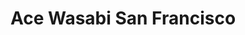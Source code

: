 ---
layout: place
title: "Ace Wasabi San Francisco"
permalink: /california/san-francisco/ace-wasabi-san-francisco.html
stateAbbr: CA
stateName: California
cityName: San Francisco
seo:
  name: "Ace Wasabi San Francisco"
  type: Restaurant
  links: https://www.acewasabisf.com/
description: "Modern Japanese dishes, sushi & more in a trendy hangout featuring music & happy-hour bingo. Ace Wasabi San Francisco serves delicious sushi in San Francisco, California. Try fresh Japanese dishes for a great dining experience. Available for takeout, delivery, and dinner."
place_id: ChIJSU2s09CAhYARiWvgxQMge-k
photos:
  - name: >-
      places/ChIJSU2s09CAhYARiWvgxQMge-k/photos/AeeoHcJ4FCax9IqkgT89SlAqvNbTlAMptyth4fNt-XtuxePK6sWdnyXnq6ZHcV3xrslfkxiahvq9hstF0he406ALWQKaCnexWWGGtGj9CYTV-vkOM7hZ7pM9c72Qn1Issx6-6OOOf3gFa9zz94_7wd_IUPNS8x-5SLku01BPHwTTpMiMKEFPm5TFul56uvtBJ91__02TGaV5gI72auLzW1iFCa1KWd1PzsOzCeuX3h5QvUbLxxmRnURkXV6UvSWnwwSnbadA_vF15lxz-E1IiPw85TNVnYd6N_hZJLzlayjhZwCDgw
    widthPx: 940
    heightPx: 1332
    authorAttributions:
      - displayName: Ace Wasabi San Francisco
        uri: https://maps.google.com/maps/contrib/110524161107663628780
        photoUri: >-
          https://lh3.googleusercontent.com/a-/ALV-UjUthINT5og9vBG8I2XyUXViav4Yt5leOZRCn04k9RHAjc1UGqIh=s100-p-k-no-mo
    flagContentUri: >-
      https://www.google.com/local/imagery/report/?cb_client=maps_api_places.places_api&image_key=!1e10!2sAF1QipMAbnJx9yHOq8nZLGE8H9bB7axgGyrAmRSkXAac&hl=en-US
    googleMapsUri: >-
      https://www.google.com/maps/place//data=!3m4!1e2!3m2!1sAF1QipMAbnJx9yHOq8nZLGE8H9bB7axgGyrAmRSkXAac!2e10!4m2!3m1!1s0x808580d0d3ac4d49:0xe97b2003c5e06b89
  - name: >-
      places/ChIJSU2s09CAhYARiWvgxQMge-k/photos/AeeoHcIemSBsZfzlhuD2ghymXnPThPC5m1kdxx6fsWHse4pZphYHyhHIlDvj4IQBaLprj4JGsCZkN9-ci4_U6Qw7GQykE5S82nvcA2yFQ400K5ikf7iEso7zWcPvXxqxytpEqfaGQ-EkOfNAk_qSxnBZngTsbdGpfKt3YlPbdVXT60OTX3oSNxW5G4b-wYF2pBTX-NoDY2OMI8PkifCEuiWgjUjYRr37dkRrZQb6ZNXFUvrv2s2Ye7aPY2HQRCNJcLtIfdr1v_omnoZ5CmldItlekbCPrIWxQtFe68__EZPZEB4RfQ
    widthPx: 4032
    heightPx: 3024
    authorAttributions:
      - displayName: Ace Wasabi San Francisco
        uri: https://maps.google.com/maps/contrib/110524161107663628780
        photoUri: >-
          https://lh3.googleusercontent.com/a-/ALV-UjUthINT5og9vBG8I2XyUXViav4Yt5leOZRCn04k9RHAjc1UGqIh=s100-p-k-no-mo
    flagContentUri: >-
      https://www.google.com/local/imagery/report/?cb_client=maps_api_places.places_api&image_key=!1e10!2sAF1QipMlq9bd_fkxlUaZFV-L-hkqeOHI4DXah-hfOm0v&hl=en-US
    googleMapsUri: >-
      https://www.google.com/maps/place//data=!3m4!1e2!3m2!1sAF1QipMlq9bd_fkxlUaZFV-L-hkqeOHI4DXah-hfOm0v!2e10!4m2!3m1!1s0x808580d0d3ac4d49:0xe97b2003c5e06b89
  - name: >-
      places/ChIJSU2s09CAhYARiWvgxQMge-k/photos/AeeoHcKV8j1Cf63GnG9dA2jbc7FsTorp5tdk0nmC1YZt5YwN65MHJbFhNWanPWpNsOUZ5JekzE6XnMKBBDGiRA4sS3La-f4iSQlUWnjTJoyID05mbXlJJ-S4WviqLjkRhGOHJlog6-xeboe3wW2HPOOgzaJ0nOUt4SrBNQQTpHo0XvoItqSN_wbo1sAJ4idzLVVFA44cjnviawdtVUZYp0O7uD7nTX2vsdgba-PDCPRwoN9qn3f3onv1AAXhrhBHduGW7LNrtx2f26dfhlyYhZeWJdPO5OC-EB3VHt0tFPWO841erBTcZBrn0ohP8k229FxX1OxQzv3pehcwxj65C_8qlbsbPpfiTIpxLaMzSdLlj0qh17yiigfJthl-uGphgDQOf-M_SESm9aY_RlhEstf8xV3MikynDPo6-BhYKHlOZf-WkA
    widthPx: 4800
    heightPx: 3600
    authorAttributions:
      - displayName: A.C. Antonelli
        uri: https://maps.google.com/maps/contrib/118406852351496663679
        photoUri: >-
          https://lh3.googleusercontent.com/a-/ALV-UjWOTGFGBhY74myTWKgNTBFsKI_X3FeV6nW1bn57LWX8SdrkLLNxCQ=s100-p-k-no-mo
    flagContentUri: >-
      https://www.google.com/local/imagery/report/?cb_client=maps_api_places.places_api&image_key=!1e10!2sCIHM0ogKEICAgMDIoPuLOg&hl=en-US
    googleMapsUri: >-
      https://www.google.com/maps/place//data=!3m4!1e2!3m2!1sCIHM0ogKEICAgMDIoPuLOg!2e10!4m2!3m1!1s0x808580d0d3ac4d49:0xe97b2003c5e06b89
  - name: >-
      places/ChIJSU2s09CAhYARiWvgxQMge-k/photos/AeeoHcJyBNGzJmvDnhbLYRTsVMkwRC6kIXRVHv4qiq9o6awvjjIEWb3NcQ-xJuVcwzzt2Mp98k3KGYKvFUGYFkynaOO-4TQlK_PCHZZlqC_tfREhpDFWT8mdDQvetIiLzoot30mm6FzOb8CKCFM-RQ5x-h7DlxXWqlvGVDX14CJHNiJvzKx1zX8U0UIThp3xhJ_kO_wSz0jl1IDBBhRAP5RCSejDDEPXdYuGMLhdibLeSIqeRsUUTLiWpkLvYoU0cTxrW75S_Vs6l4EmhsUrELEPj9Z9c6_oRyDbel8Ag72lB_iaOyBM8hn2upS_oTeB19AGxuZ5OZ6UR6rEY0Ad8wuClg4ExmIHCBMulZ2PeIo6HlBvnfEPpDKTsP6_ExZZaxqHN4ezLGChNHuL-u7gFUj_Z0U1QfwsQ4ft9c0Izv0EPB4
    widthPx: 1776
    heightPx: 1184
    authorAttributions:
      - displayName: Fifa Chutipanyaporn
        uri: https://maps.google.com/maps/contrib/113841230541014159679
        photoUri: >-
          https://lh3.googleusercontent.com/a-/ALV-UjXN2OhC4CWMp7W_z_DxqpZTdJ_pUdf9nU1ok_ZMCw78WmeYFDQ=s100-p-k-no-mo
    flagContentUri: >-
      https://www.google.com/local/imagery/report/?cb_client=maps_api_places.places_api&image_key=!1e10!2sCIHM0ogKEICAgMCAkI__Bg&hl=en-US
    googleMapsUri: >-
      https://www.google.com/maps/place//data=!3m4!1e2!3m2!1sCIHM0ogKEICAgMCAkI__Bg!2e10!4m2!3m1!1s0x808580d0d3ac4d49:0xe97b2003c5e06b89
  - name: >-
      places/ChIJSU2s09CAhYARiWvgxQMge-k/photos/AeeoHcIeYDR2g6A05AjTyevvFLpMELet-SDryeTxA020OUF0Enacj4v-mAP12qIaBmjlhQ31v_xS5VPZOIdEIz_9TRx07ndZDWShTbP4PILIfjE7j8bKOaB2euaic3J5FjPcXUDBpp3i-M5aWnRDjx4o18nx_xqNdlkwL-osRhcDQrU98PvtKa95O30OmcvzsV1vmpiqNwCMoRv5TeeRdJ7hyqI3HsPlOGoUAAh0whTq5qwu4axeyob1h6KM4ZLeHTRW9z9_fe3EnzKzxGN2OAC4KI54spG1SjnXJa_rLq0pwHREz6dsdP2fxbP07IZ_xTQpQCul00-JxCB4hZbvAPwQ-4mIIOz2_Ecc7ynd9k8QW60RPZu4-a3ikVBZxlJBAfO_HT42tjOJOSa7wW_qr_RcTPGNYFnwQqf1UbtTHoCD8rup4Gqn
    widthPx: 4800
    heightPx: 3600
    authorAttributions:
      - displayName: A.C. Antonelli
        uri: https://maps.google.com/maps/contrib/118406852351496663679
        photoUri: >-
          https://lh3.googleusercontent.com/a-/ALV-UjWOTGFGBhY74myTWKgNTBFsKI_X3FeV6nW1bn57LWX8SdrkLLNxCQ=s100-p-k-no-mo
    flagContentUri: >-
      https://www.google.com/local/imagery/report/?cb_client=maps_api_places.places_api&image_key=!1e10!2sCIHM0ogKEICAgMDIoPuL-gE&hl=en-US
    googleMapsUri: >-
      https://www.google.com/maps/place//data=!3m4!1e2!3m2!1sCIHM0ogKEICAgMDIoPuL-gE!2e10!4m2!3m1!1s0x808580d0d3ac4d49:0xe97b2003c5e06b89
  - name: >-
      places/ChIJSU2s09CAhYARiWvgxQMge-k/photos/AeeoHcLff6i0Ou3Lyzp3Aua9atfdOyzX8su1NdPHgGbKfmrVuTLGX8oeQNRp8Ac-ADaBXuBBknJ1YQt_iSs7D2trxXbSifJLytqPfSjiH0kWxK4ZnuUVeWkzSBSACB-j9HJ82ttt2JfvMnJNCoCIZRxwJq3TpUo7hFPY2MDdS-5kPwYYRR_hS13e5xU5j8o5VHryHK0JVJwrE5c3uRGisDpilNlF-yWEF1iTyPKhmFjGTK-_9SCAvzgfL8AksDlUkP69Zcu1DW3D3Mh_rUBMOO4BlErWJ16Ntwb1GMG5qqYoG4SDfA
    widthPx: 3024
    heightPx: 4032
    authorAttributions:
      - displayName: Ace Wasabi San Francisco
        uri: https://maps.google.com/maps/contrib/110524161107663628780
        photoUri: >-
          https://lh3.googleusercontent.com/a-/ALV-UjUthINT5og9vBG8I2XyUXViav4Yt5leOZRCn04k9RHAjc1UGqIh=s100-p-k-no-mo
    flagContentUri: >-
      https://www.google.com/local/imagery/report/?cb_client=maps_api_places.places_api&image_key=!1e10!2sAF1QipOC8vyVh5ngEWUmpxsd6Z2ZdNgdEMkAVIqLEAGS&hl=en-US
    googleMapsUri: >-
      https://www.google.com/maps/place//data=!3m4!1e2!3m2!1sAF1QipOC8vyVh5ngEWUmpxsd6Z2ZdNgdEMkAVIqLEAGS!2e10!4m2!3m1!1s0x808580d0d3ac4d49:0xe97b2003c5e06b89
  - name: >-
      places/ChIJSU2s09CAhYARiWvgxQMge-k/photos/AeeoHcL0OeCZRNnhEMNlOOC3eTSfIFRck22vDyh0qjEkj58SgLCFna4uQlPdKvUy1TvcObDzVgkOSMhHyoTpm4iQ6rbeBLy0KKFBEeIBnGP2hMJeLqIIuTs6vAPL-hTuvwWJIU_nEKgoN6sdDNJIbHYunQkPHdo1m4w7KBnzKl6WzBLXy1cVjaEfa1bO0uNTZY-by2a3BCE9cTRGDEgWNVaaOrmXdKHlJ2tfs_MIybDZD-ouMXUd7yKvmmVPoX-h4aUghCK8OlHdwZX_xCelKc7AoHi3zwAvOhb69hSZytN_TyM9Dg
    widthPx: 3600
    heightPx: 4800
    authorAttributions:
      - displayName: Ace Wasabi San Francisco
        uri: https://maps.google.com/maps/contrib/110524161107663628780
        photoUri: >-
          https://lh3.googleusercontent.com/a-/ALV-UjUthINT5og9vBG8I2XyUXViav4Yt5leOZRCn04k9RHAjc1UGqIh=s100-p-k-no-mo
    flagContentUri: >-
      https://www.google.com/local/imagery/report/?cb_client=maps_api_places.places_api&image_key=!1e10!2sAF1QipP1sCuwi7YVKcTq1rkHfB0Mw7Z2VY0f8v6iSOFI&hl=en-US
    googleMapsUri: >-
      https://www.google.com/maps/place//data=!3m4!1e2!3m2!1sAF1QipP1sCuwi7YVKcTq1rkHfB0Mw7Z2VY0f8v6iSOFI!2e10!4m2!3m1!1s0x808580d0d3ac4d49:0xe97b2003c5e06b89
  - name: >-
      places/ChIJSU2s09CAhYARiWvgxQMge-k/photos/AeeoHcJyNJZOT65V2j-5twCMIIZEOo_rP1LDjX36cspoEodehv6vkG0jXfSasbaj_oS09gOguA2CLDdp0cgDjpwfVI1Lzal5FFXwXk42joV9LxBoVtGZjEwTCmKET56JHpxLutxvHGPpmFHIT4PWv9nM18wiHiB-OPi_zhqpoYLaZGpB7I5JoATN-kFsbb479Sa67TRgb4XZuNOJ_65BlOf4uECbhWWY67i579iadNNSlVmeT6NE4udmPFibUBdxyFicNYFSZbxatukzgd7LXl1ET2nI9PrE8JfFRiVteKmeMBtYPw
    widthPx: 3024
    heightPx: 4032
    authorAttributions:
      - displayName: Ace Wasabi San Francisco
        uri: https://maps.google.com/maps/contrib/110524161107663628780
        photoUri: >-
          https://lh3.googleusercontent.com/a-/ALV-UjUthINT5og9vBG8I2XyUXViav4Yt5leOZRCn04k9RHAjc1UGqIh=s100-p-k-no-mo
    flagContentUri: >-
      https://www.google.com/local/imagery/report/?cb_client=maps_api_places.places_api&image_key=!1e10!2sAF1QipMj8qqp6tyvLuQkFIIZhDBM9SHonoY8yXNa7nt7&hl=en-US
    googleMapsUri: >-
      https://www.google.com/maps/place//data=!3m4!1e2!3m2!1sAF1QipMj8qqp6tyvLuQkFIIZhDBM9SHonoY8yXNa7nt7!2e10!4m2!3m1!1s0x808580d0d3ac4d49:0xe97b2003c5e06b89
  - name: >-
      places/ChIJSU2s09CAhYARiWvgxQMge-k/photos/AeeoHcI1JtuitDmZw0X1Z8zs56c1wdbwU_K-YjLYOBS9GdKH3PNC02lN3ulDUqNED1C9Ik5Ig3yhra_QmsdlBIDfpO_IMWF62rniFgi98wRttdDRc4oW3t7WLCTSvbnqfjbSXQ3sDU-CbMRzOD9wtv2bSlfa_DtF-4bIw8bK_AM3MG1fzEZQ_tLbUc3Fiyn5zUZDPQ8RW-zSQy4MgzMVED3-lAzSqRquE1TT8Y-XFeg-brdq63gmzzYXqLshmf68JzyheWRDPv41IC27FDZz983lpPMMbK6Sq1Y8lvCaLskFLofPVchPlX3chR9bdw5hYrI_ZnW6xMuUhMZF0-tCeXDafr2qcp1J4wKEPdxahbQkfXARXkeAdoOeb40DmeYyQ7I6GViOwrqy-ZeJQq9aZNmAwA9AbxQuT9pAHUGh1zEDkCOgX58I
    widthPx: 4000
    heightPx: 2252
    authorAttributions:
      - displayName: Mark McHugh
        uri: https://maps.google.com/maps/contrib/108344066062649263367
        photoUri: >-
          https://lh3.googleusercontent.com/a-/ALV-UjVXtHbBPBWDq2RD7n7M7ilkDXGvCfAJe1pEuCpSud_cRZ3BlDI=s100-p-k-no-mo
    flagContentUri: >-
      https://www.google.com/local/imagery/report/?cb_client=maps_api_places.places_api&image_key=!1e10!2sCIHM0ogKEICAgICfgZPMtAE&hl=en-US
    googleMapsUri: >-
      https://www.google.com/maps/place//data=!3m4!1e2!3m2!1sCIHM0ogKEICAgICfgZPMtAE!2e10!4m2!3m1!1s0x808580d0d3ac4d49:0xe97b2003c5e06b89
  - name: >-
      places/ChIJSU2s09CAhYARiWvgxQMge-k/photos/AeeoHcIb_15a2Ylgdzr3C8J4vkvO97GpfF3Y6RXiOiCQIfshBzTiCcNF_H2I0NNKc4IfOFWQzfp7peS_2o27GGuH1dm76M8AKddw-daJ--_v8i3yxCPOgwqY4BjZOm29c302Ar8FnbPgRg5Ivx56WYY60U-pSRoDLTotbNGDWXoyWR_JKfgU1M5Co_mIdHPCMRvervM5oPPecd5R9bA_2RWYMrbzjGuR_wVhD2AU9FySpLx_jA83TiG3-9Ag7Bycc9QDzh9nagnNoAiL1aXaKI5q20grh9nWf_GPumuUjbVyr3j-YQ
    widthPx: 3024
    heightPx: 4032
    authorAttributions:
      - displayName: Ace Wasabi San Francisco
        uri: https://maps.google.com/maps/contrib/110524161107663628780
        photoUri: >-
          https://lh3.googleusercontent.com/a-/ALV-UjUthINT5og9vBG8I2XyUXViav4Yt5leOZRCn04k9RHAjc1UGqIh=s100-p-k-no-mo
    flagContentUri: >-
      https://www.google.com/local/imagery/report/?cb_client=maps_api_places.places_api&image_key=!1e10!2sAF1QipPiO9cB0LocbvC06ilwmfrVZr_xV9fRujsAxw1l&hl=en-US
    googleMapsUri: >-
      https://www.google.com/maps/place//data=!3m4!1e2!3m2!1sAF1QipPiO9cB0LocbvC06ilwmfrVZr_xV9fRujsAxw1l!2e10!4m2!3m1!1s0x808580d0d3ac4d49:0xe97b2003c5e06b89
address: 3339 Steiner St, San Francisco, CA 94123, USA
street: 3339 Steiner St
city: San Francisco
state: CA
zip: '94123'
country: USA
neighborhood: Marina District
latitude: '37.800200'
longitude: '-122.438005'
accessibility_options:
  wheelchairAccessibleEntrance: true
  wheelchairAccessibleRestroom: true
  wheelchairAccessibleSeating: true
business_status: OPERATIONAL
name: Ace Wasabi San Francisco
google_maps_links:
  directionsUri: >-
    https://www.google.com/maps/dir//''/data=!4m7!4m6!1m1!4e2!1m2!1m1!1s0x808580d0d3ac4d49:0xe97b2003c5e06b89!3e0
  placeUri: https://maps.google.com/?cid=16824076033549429641
  writeAReviewUri: >-
    https://www.google.com/maps/place//data=!4m3!3m2!1s0x808580d0d3ac4d49:0xe97b2003c5e06b89!12e1
  reviewsUri: >-
    https://www.google.com/maps/place//data=!4m4!3m3!1s0x808580d0d3ac4d49:0xe97b2003c5e06b89!9m1!1b1
  photosUri: >-
    https://www.google.com/maps/place//data=!4m3!3m2!1s0x808580d0d3ac4d49:0xe97b2003c5e06b89!10e5
primary_type: Sushi Restaurant
opening_hours:
  regular: null
  current: null
secondary_opening_hours:
  regular:
    weekdayDescriptions: null
    type: null
  current:
    weekdayDescriptions: null
    type: null
phone: (415) 968-1644
price_level: PRICE_LEVEL_MODERATE
price_range: $30 &ndash; $50
rating: '4.5'
rating_count: 0
website: https://www.acewasabisf.com/
reviews:
  - name: >-
      places/ChIJSU2s09CAhYARiWvgxQMge-k/reviews/ChdDSUhNMG9nS0VJQ0FnTURnblBHWGlBRRAB
    relativePublishTimeDescription: a month ago
    rating: 5
    text:
      text: >-
        I might have found a favorite sushi spot. Among the rolls we’ve tried,
        the 2 pac roll has that sour kick I like. Salmon was also very fresh. I
        would definitely come back!
      languageCode: en
    originalText:
      text: >-
        I might have found a favorite sushi spot. Among the rolls we’ve tried,
        the 2 pac roll has that sour kick I like. Salmon was also very fresh. I
        would definitely come back!
      languageCode: en
    authorAttribution:
      displayName: Christine
      uri: https://www.google.com/maps/contrib/115138148990802044394/reviews
      photoUri: >-
        https://lh3.googleusercontent.com/a-/ALV-UjUPSKE1k077cZd7KfnbgWdoF2PgeWhXUf7HxEk3A2f-NlSVkxbsJw=s128-c0x00000000-cc-rp-mo
    publishTime: '2025-02-23T05:10:59.444872Z'
    flagContentUri: >-
      https://www.google.com/local/review/rap/report?postId=ChdDSUhNMG9nS0VJQ0FnTURnblBHWGlBRRAB&d=17924085&t=1
    googleMapsUri: >-
      https://www.google.com/maps/reviews/data=!4m6!14m5!1m4!2m3!1sChdDSUhNMG9nS0VJQ0FnTURnblBHWGlBRRAB!2m1!1s0x808580d0d3ac4d49:0xe97b2003c5e06b89
  - name: >-
      places/ChIJSU2s09CAhYARiWvgxQMge-k/reviews/ChZDSUhNMG9nS0VJQ0FnTUNBZ0x5YU5nEAE
    relativePublishTimeDescription: 2 months ago
    rating: 5
    text:
      text: >-
        Me and my girlfriend came here for happy hour, and it was incredible!
        The service was very fast and friendly even though it seemed pretty
        busy. We got a ton and it was all so amazing! The spicy tuna roll and
        the three amigos roll were my personal favorites. My girlfriend loved
        their tempura shrimp roll and the karrage. I'd definitely recommend them
        if you're visiting and I'll be going back as soon as I get a chance!
      languageCode: en
    originalText:
      text: >-
        Me and my girlfriend came here for happy hour, and it was incredible!
        The service was very fast and friendly even though it seemed pretty
        busy. We got a ton and it was all so amazing! The spicy tuna roll and
        the three amigos roll were my personal favorites. My girlfriend loved
        their tempura shrimp roll and the karrage. I'd definitely recommend them
        if you're visiting and I'll be going back as soon as I get a chance!
      languageCode: en
    authorAttribution:
      displayName: Aaron Demaree
      uri: https://www.google.com/maps/contrib/110855977973016578419/reviews
      photoUri: >-
        https://lh3.googleusercontent.com/a/ACg8ocJiUDWJkFa1z16VI35VSBhE-XUSV4Wu68J7O9KTXBDWSZ_SyA=s128-c0x00000000-cc-rp-mo
    publishTime: '2025-01-28T16:54:41.600460Z'
    flagContentUri: >-
      https://www.google.com/local/review/rap/report?postId=ChZDSUhNMG9nS0VJQ0FnTUNBZ0x5YU5nEAE&d=17924085&t=1
    googleMapsUri: >-
      https://www.google.com/maps/reviews/data=!4m6!14m5!1m4!2m3!1sChZDSUhNMG9nS0VJQ0FnTUNBZ0x5YU5nEAE!2m1!1s0x808580d0d3ac4d49:0xe97b2003c5e06b89
  - name: >-
      places/ChIJSU2s09CAhYARiWvgxQMge-k/reviews/ChZDSUhNMG9nS0VJQ0FnTURJb1B1TGFnEAE
    relativePublishTimeDescription: a week ago
    rating: 5
    text:
      text: >-
        Ace Wasabi serves up great sushi in a super cool atmosphere with iconic
        musicians all over the walls.
      languageCode: en
    originalText:
      text: >-
        Ace Wasabi serves up great sushi in a super cool atmosphere with iconic
        musicians all over the walls.
      languageCode: en
    authorAttribution:
      displayName: A.C. Antonelli
      uri: https://www.google.com/maps/contrib/118406852351496663679/reviews
      photoUri: >-
        https://lh3.googleusercontent.com/a-/ALV-UjWOTGFGBhY74myTWKgNTBFsKI_X3FeV6nW1bn57LWX8SdrkLLNxCQ=s128-c0x00000000-cc-rp-mo-ba6
    publishTime: '2025-04-06T05:57:51.683540Z'
    flagContentUri: >-
      https://www.google.com/local/review/rap/report?postId=ChZDSUhNMG9nS0VJQ0FnTURJb1B1TGFnEAE&d=17924085&t=1
    googleMapsUri: >-
      https://www.google.com/maps/reviews/data=!4m6!14m5!1m4!2m3!1sChZDSUhNMG9nS0VJQ0FnTURJb1B1TGFnEAE!2m1!1s0x808580d0d3ac4d49:0xe97b2003c5e06b89
  - name: >-
      places/ChIJSU2s09CAhYARiWvgxQMge-k/reviews/ChdDSUhNMG9nS0VJQ0FnSUNfbDUzUmpRRRAB
    relativePublishTimeDescription: 2 months ago
    rating: 5
    text:
      text: >-
        We had sashimi and several other dishes. Overall, the food was very
        fresh, and the fish literally melted in our mouths. Totally worth going
        if you want fresh and delicious sushi. The Toro-toro roll was to die
        for—again, we could not be more satisfied.
      languageCode: en
    originalText:
      text: >-
        We had sashimi and several other dishes. Overall, the food was very
        fresh, and the fish literally melted in our mouths. Totally worth going
        if you want fresh and delicious sushi. The Toro-toro roll was to die
        for—again, we could not be more satisfied.
      languageCode: en
    authorAttribution:
      displayName: Olga Bailess
      uri: https://www.google.com/maps/contrib/111321977474592773185/reviews
      photoUri: >-
        https://lh3.googleusercontent.com/a-/ALV-UjUtJubnmSLcilsJIE9l_Y-oOguZsrD4fZOYemtYNlHGWF3bnL-FXg=s128-c0x00000000-cc-rp-mo-ba3
    publishTime: '2025-01-19T18:27:58.322424Z'
    flagContentUri: >-
      https://www.google.com/local/review/rap/report?postId=ChdDSUhNMG9nS0VJQ0FnSUNfbDUzUmpRRRAB&d=17924085&t=1
    googleMapsUri: >-
      https://www.google.com/maps/reviews/data=!4m6!14m5!1m4!2m3!1sChdDSUhNMG9nS0VJQ0FnSUNfbDUzUmpRRRAB!2m1!1s0x808580d0d3ac4d49:0xe97b2003c5e06b89
  - name: >-
      places/ChIJSU2s09CAhYARiWvgxQMge-k/reviews/ChZDSUhNMG9nS0VJQ0FnSUQ5cGNxWkxREAE
    relativePublishTimeDescription: a year ago
    rating: 5
    text:
      text: >-
        Still a family favorite, since before we had kids, right??? Posted some
        photos of the rolls with fish the ladies got, creative and lots of yums
        and dividing of favorites. My veggie rolls were excellent! Smashing
        Pumpkins (tempura pumpkin) and the Garden Roll. Request the Avocado roll
        inside out! Pro tip: Happy Hour has legit deals and Bingo!!! The fries
        are in the picture because, they are delicious.
      languageCode: en
    originalText:
      text: >-
        Still a family favorite, since before we had kids, right??? Posted some
        photos of the rolls with fish the ladies got, creative and lots of yums
        and dividing of favorites. My veggie rolls were excellent! Smashing
        Pumpkins (tempura pumpkin) and the Garden Roll. Request the Avocado roll
        inside out! Pro tip: Happy Hour has legit deals and Bingo!!! The fries
        are in the picture because, they are delicious.
      languageCode: en
    authorAttribution:
      displayName: Jamie Ginsberg
      uri: https://www.google.com/maps/contrib/115497336455740083403/reviews
      photoUri: >-
        https://lh3.googleusercontent.com/a-/ALV-UjXXRKc0Got2aI1llTqVD0az_8Mb90MuUKQ6D9u6EYK_5XNzHWxcRw=s128-c0x00000000-cc-rp-mo-ba4
    publishTime: '2024-03-19T04:42:58.080504Z'
    flagContentUri: >-
      https://www.google.com/local/review/rap/report?postId=ChZDSUhNMG9nS0VJQ0FnSUQ5cGNxWkxREAE&d=17924085&t=1
    googleMapsUri: >-
      https://www.google.com/maps/reviews/data=!4m6!14m5!1m4!2m3!1sChZDSUhNMG9nS0VJQ0FnSUQ5cGNxWkxREAE!2m1!1s0x808580d0d3ac4d49:0xe97b2003c5e06b89
parking_options:
  valetParking: false
payment_options:
  acceptsCreditCards: true
  acceptsDebitCards: true
  acceptsCashOnly: false
  acceptsNfc: true
allow_dogs: null
curbside_pickup: false
delivery: true
dine_in: true
good_for_children: true
good_for_groups: true
good_for_sports: false
live_music: false
menu_for_children: false
outdoor_seating: true
reservable: true
restroom: true
serves_beer: true
serves_breakfast: false
serves_brunch: false
serves_cocktails: true
serves_coffee: null
serves_dinner: true
serves_dessert: null
serves_lunch: null
serves_vegetarian_food: true
serves_wine: true
takeout: true
update_category: essentials
summary: >-
  Modern Japanese dishes, sushi & more in a trendy hangout featuring music &
  happy-hour bingo.

---